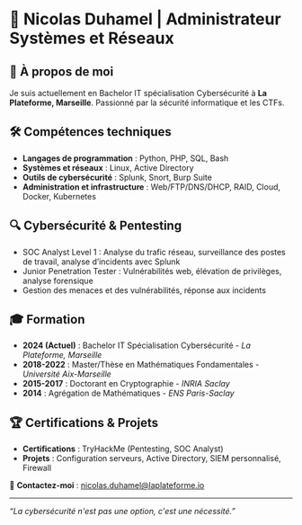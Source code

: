 # 👋 Nicolas Duhamel | Administrateur Systèmes et Réseaux

## 📌 À propos de moi
Je suis actuellement en Bachelor IT spécialisation Cybersécurité à **La Plateforme, Marseille**. Passionné par la sécurité informatique et les CTFs.

## 🛠️ Compétences techniques
- **Langages de programmation** : Python, PHP, SQL, Bash  
- **Systèmes et réseaux** : Linux, Active Directory
- **Outils de cybersécurité** : Splunk, Snort, Burp Suite  
- **Administration et infrastructure** : Web/FTP/DNS/DHCP, RAID, Cloud, Docker, Kubernetes  

## 🔍 Cybersécurité & Pentesting
- SOC Analyst Level 1 : Analyse du trafic réseau, surveillance des postes de travail, analyse d’incidents avec Splunk  
- Junior Penetration Tester : Vulnérabilités web, élévation de privilèges, analyse forensique  
- Gestion des menaces et des vulnérabilités, réponse aux incidents  

## 🎓 Formation
- **2024 (Actuel)** : Bachelor IT Spécialisation Cybersécurité - *La Plateforme, Marseille*  
- **2018-2022** : Master/Thèse en Mathématiques Fondamentales - *Université Aix-Marseille*  
- **2015-2017** : Doctorant en Cryptographie - *INRIA Saclay*  
- **2014** : Agrégation de Mathématiques - *ENS Paris-Saclay*  

## 🏆 Certifications & Projets
- **Certifications** : TryHackMe (Pentesting, SOC Analyst)  
- **Projets** : Configuration serveurs, Active Directory, SIEM personnalisé, Firewall  

📧 **Contactez-moi** : [nicolas.duhamel@laplateforme.io](mailto:nicolas.duhamel@laplateforme.io)  

---

_“La cybersécurité n'est pas une option, c'est une nécessité.”_  
